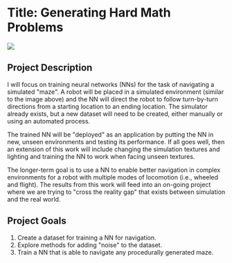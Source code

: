 # Title: Generating Hard Math Problems

![](images/maze-example.png)

## Project Description

I will focus on training neural networks (NNs) for the task of navigating a simulated "maze". A robot will be placed in a simulated environment (similar to the image above) and the NN will direct the robot to follow turn-by-turn directions from a starting location to an ending location. The simulator already exists, but a new dataset will need to be created, either manually or using an automated process.

The trained NN will be "deployed" as an application by putting the NN in new, unseen environments and testing its performance. If all goes well, then an extension of this work will include changing the simulation textures and lighting and training the NN to work when facing unseen textures.

The longer-term goal is to use a NN to enable better navigation in complex environments for a robot with multiple modes of locomotion (i.e., wheeled and flight). The results from this work will feed into an on-going project where we are trying to "cross the reality gap" that exists between simulation and the real world.

## Project Goals

1. Create a dataset for training a NN for navigation.
2. Explore methods for adding "noise" to the dataset.
3. Train a NN that is able to navigate any procedurally generated maze.
